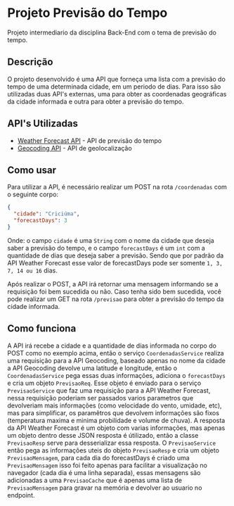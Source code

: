 # Projeto Previsão do Tempo
Projeto intermediario da disciplina Back-End com o tema de previsão do tempo.

## Descrição
O projeto desenvolvido é uma API que forneça uma lista com a previsão do tempo de uma determinada cidade, em um periodo de dias.
Para isso são utilizadas duas API's externas, uma para obter as coordenadas geográficas da cidade informada e outra para obter a previsão do tempo.

## API's Utilizadas
- [Weather Forecast API](https://open-meteo.com/en/docs) - API de previsão do tempo
- [Geocoding API](https://open-meteo.com/en/docs/geocoding-api) - API de geolocalização


## Como usar
Para utilizar a API, é necessário realizar um POST na rota `/coordenadas` com o seguinte corpo:
```json
{
  "cidade": "Criciúma",
  "forecastDays": 3
}
```
Onde: o campo `cidade` é uma `String` com o nome da cidade que deseja saber a previsão do tempo, e o campo `forecastDays` é um `int` com a quantidade de 
dias que deseja saber a previsão. Sendo que por padrão da API Weather Forecast esse valor de forecastDays pode ser somente ```1, 3, 7, 14 ou 16``` dias.

Após realizar o POST, a API irá retornar uma mensagem informando se a requisição foi bem sucedida ou não.
Caso tenha sido bem sucedida, você pode realizar um GET na rota `/previsao` para obter a previsão do tempo da cidade informada.

## Como funciona
A API irá recebe a cidade e a quantidade de dias informada no corpo do POST como no exemplo acima, então o serviço `CoordenadasService` realiza uma requisição para a API Geocoding,
baseado apenas no nome da cidade a API Geocoding devolve uma latitude e longitude, então o `CoordenadasService` pega essas duas informações, adiciona o `forecastDays` e cria um objeto `PrevisaoReq`.
Esse objeto é enviado para o serviço `PrevisaoService` que faz uma requisição para a API Weather Forecast, nessa requisição poderiam ser passados varios parametros que devolveriam mais informações (como velocidade do vento, umidade, etc), mas para simplificar,
os paramêtros que devolvem informações são fixos (temperatura maxima e minima probilidade e volume de chuva). A resposta da API Weather Forecast é um objeto com varias informações, mas apenas um objeto dentro desse JSON resposta é útilizado,
então a classe `PrevisaoResp` serve para desserializar essa resposta. O `PrevisaoService` então pega as informações uteis do objeto `PrevisaoResp` e cria um objeto `PrevisaoMensagem`, para cada dia do forecastDays é criado uma `PrevisaoMensagem` isso foi feito
apenas para facilitar a visualização no navegador (cada dia é uma linha separada), essas mensagens são adicionadas a uma `PrevisaoCache` que é apenas uma lista de `PrevisaoMensagem` para gravar na memória e devolver ao usuario no endpoint.
